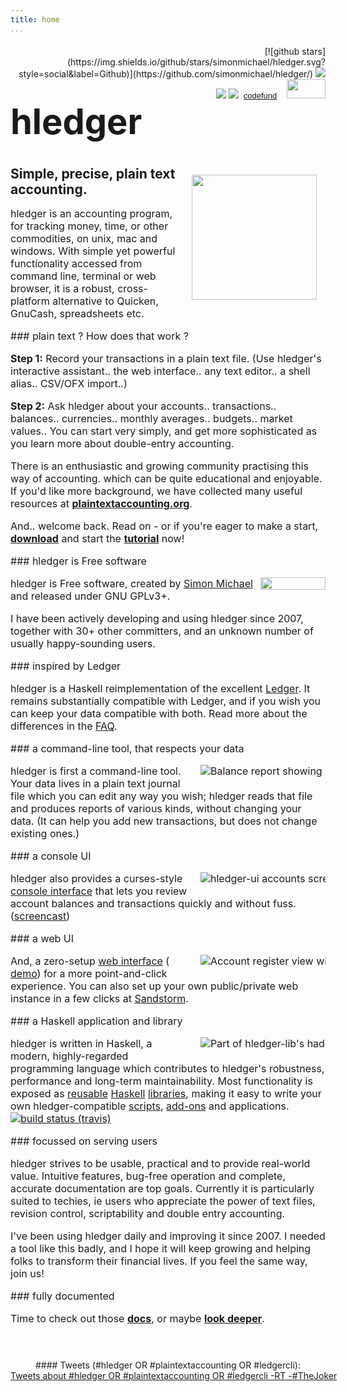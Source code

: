 ```yaml
---
title: home
...
```

<style>
.highslide img {max-width:200px; float:right; margin:0 0 1em 1em;}
.highslide-caption {color:white; background-color:black;}
a {white-space:nowrap;}
/*div.asciicast { float:right; height:200px; }*/
</style>
<style media="screen and (min-width:1020px) and (orientation: landscape)">
.indent0 { margin:0 15em 0  0em; }
.indent1 { margin:0 10em 0  5em; }
.indent2 { margin:0  5em 0 10em; }
.indent3 { margin:0    0 0 15em; }
</style>


<!-- <div style="float:right; max-width:200px; margin-left:1em;"> <\!-- top-right area -\-> -->

<!-- get started box 
<div class="panel panel-primary">
<div class="panel-heading">
<h2 class="panel-title">Get started</h2>
</div>
<div class="panel-body">
**[Download](download.html)**,
read the
**[release notes](release-notes.html)**,
**[tutorial](step-by-step.html)**,
or **[manual](docs.html)**,
try the **[web UI](http://demo.hledger.org)**,
introduce yourself and tell us what's good/bad..

<style>
tr {
    /*vertical-align:top;*/
    border-top:thin solid #bbb;
}
</style>
|
|---------------------------|-------------------------------------------------------------------------
| IRC                       | [#hledger](http://irc.hledger.org) 
| Mail list&nbsp;&nbsp;     | via [google](http://list.hledger.org) or [gmane](http://news.gmane.org/gmane.comp.finance.ledger.hledger)
| Twitter                   | [#ledgercli](https://twitter.com/search?q=%23ledgercli&src=typd&f=realtime), <a href="https://twitter.com/ledgertips">@LedgerTips</a>
| Github                    | [code](http://github.com/simonmichael/hledger), [bugs](http://bugs.hledger.org), [issues](http://issues.hledger.org)
-->
<!-- (see also [#ledger](http://webchat.freenode.net?channels=ledger&randomnick=1)) -->

<!-- | More...&nbsp;&nbsp;       | [quick links](http://hledger.org/developer-guide.html#quick-links) -->

<!-- | web UI demo             | [demo.hledger.org](http://demo.hledger.org) | -->
<!-- [web ui demo](http://demo.hledger.org/register?q=inacct%3Aassets%3Abank%3Achecking+sym%3A\%24) -->

<!-- </div> -->
<!-- </div> <\!-- end of get started box -\-> -->

<!-- </div> <\!-- end of top-right area -\-> -->

<div style="float:right; text-align:right; margin-top:5px;">
<!--[![NetflixOSS Lifecycle](https://img.shields.io/osslifecycle/Netflix/osstracker.svg)](http://hledger.org)-->
[![github stars](https://img.shields.io/github/stars/simonmichael/hledger.svg?style=social&label=Github)](https://github.com/simonmichael/hledger/)
<a href="https://gratipay.com/hledger/"><img border=0 src="http://img.shields.io/gratipay/hledger.svg"></a>
<a href="https://opencollective.com/hledger#support"><img src="https://opencollective.com/hledger/backers/badge.svg" border="0"></a>
<a href="https://opencollective.com/hledger#support"><img src="https://opencollective.com/hledger/sponsors/badge.svg" border="0"></a>
<a href="http://www.codefund.io/issues.php?g=simonmichael&repo=hledger" style="border:thin solid #eee; border-radius:4px; padding:3px; font-size:small; font-family:helvetica;">codefund</a>
<a href="https://www.bountysource.com/trackers/536505-simonmichael-hledger"><img border=0 src="https://www.bountysource.com/badge/tracker?tracker_id=536505" alt=""></a>
<!-- shorter shields.io version (also counts awarded bounties): [![bountysource](https://img.shields.io/bountysource/team/hledger/activity.svg)](https://github.com/simonmichael/hledger/issues?q=label:bounty)-->
<a href="https://flattr.com/submit/auto?user_id=simonmichael&amp;url=http%3A%2F%2Fhledger.org" target="_blank"><img src="//api.flattr.com/button/flattr-badge-large.png" alt="" title="Flattr this" border="0"></a> 
<a href="https://www.paypal.com/cgi-bin/webscr?cmd=_s-xclick&amp;hosted_button_id=5J33NLXYXCYAY"><img width=62 height=31 border=0 src="https://www.paypal.com/en_US/i/btn/x-click-but04.gif" alt=""></a> 
</div>
<!-- end of donate buttons -->

<!-- main content -->

<h1 style="font-size:4em;">hledger</h1>

<img src="/images/coins2-248.png" width="" height="200" style="float:right; margin:1em 1em 0 1em;" />

<h2 style="margin-top:0; margin-bottom:.5em;">
<!-- Making accounting fun for techies. -->
Simple, precise, plain text accounting.
<!-- Plain text accounting for everyone. -->
</h2>

<div style="font-size:medium;">

hledger is an accounting program, for tracking money, time, or
other commodities, on unix, mac and windows. With simple yet powerful
functionality accessed from command line, terminal or web browser, it is a
robust, cross-platform alternative to Quicken, GnuCash, spreadsheets etc.

<div class="indent0">
### plain text ? How does that work ?

**Step 1:**
Record your transactions in a plain text file.
(Use hledger's interactive assistant.. the web interface.. any text editor.. a shell alias.. CSV/OFX import..)
<!-- using a simple format. -->
<!-- Do it daily, or all at once. -->
<!-- Record what you know; you'll get better at it. -->

**Step 2:**
Ask hledger about your accounts.. transactions.. balances.. currencies.. monthly averages.. budgets.. market values..
You can start very simply, and get more sophisticated as you learn more about double-entry accounting.

There is an enthusiastic and growing community practising this way of accounting.
which can be quite educational and enjoyable.
If you'd like more background,
we have collected many useful resources at **[plaintextaccounting.org](http://plaintextaccounting.org)**.

And.. welcome back. Read on - or if you're eager to make a start, 
**[download](download.html)** and start the **[tutorial](step-by-step.html)** now!

<!-- I use it for: -->

<!-- - tracking spending and income -->
<!-- - seeing time reports by day/week/month/project -->
<!-- - getting accurate numbers for client billing and tax filing -->
<!-- - tracking invoices -->
<!-- - building financial and time clarity and serenity -->
</div>

<div class="indent1">
### hledger is Free software

<a href="http://www.gnu.org/licenses/gpl.html" style="float:right; margin:0 0 1em 0;"><img width="104" height="20" src="https://img.shields.io/badge/license-GPLv3+-brightgreen.svg" /></a>
hledger is Free software, created by [Simon Michael](http://joyful.com)
and released under GNU GPLv3+.

I have been actively developing and using hledger since 2007,
together with 30+ other committers, and an unknown number of usually happy-sounding users.
</div>

<div class="indent2">
### inspired by Ledger

hledger is a Haskell reimplementation of the excellent [Ledger](faq.html#hledger-and-ledger).
It remains substantially compatible with Ledger, and if you wish you can keep your data compatible with both.
Read more about the differences in the [FAQ](faq.html#hledger-and-ledger).



</div>

<div class="indent0">
### a command-line tool, that respects your data

<a href="images/balance-q-inc.png" class="highslide" onclick="return hs.expand(this)"><img src="images/balance-q-inc.png" title="Balance report showing income/expense by quarter" /></a>

hledger is first a command-line tool. 
Your data lives in a plain text journal file which you can edit
any way you wish; hledger reads that file and produces reports of
various kinds, without changing your data. (It can help you add new
transactions, but does not change existing ones.)
</div>

<a name="and-a-console-ui"></a>
<div class="indent1">
### a console UI

<a href="images/hledger-ui/hledger-ui-bcexample-acc.png" class="highslide" onclick="return hs.expand(this)"><img src="images/hledger-ui/hledger-ui-bcexample-acc.png" title="hledger-ui accounts screen" /></a>
hledger also provides a curses-style [console&nbsp;interface](manual#ui)
that lets you review account balances and transactions quickly and without fuss.
([screencast](https://asciinema.org/a/29665))
</div>

<div class="indent2">
### a web UI

<a href="images/hledger-web/normal/register.png" class="highslide" onclick="return hs.expand(this)"><img src="images/hledger-web/normal/register.png" title="Account register view with accounts sidebar" /></a>

And, a zero-setup
[web&nbsp;interface](manual.html#web) (
[demo](http://demo.hledger.org)) for a more point-and-click experience.
You can also set up your own public/private web instance in a few clicks
at
[Sandstorm](https://apps.sandstorm.io/app/8x12h6p0x0nrzk73hfq6zh2jxtgyzzcty7qsatkg7jfg2mzw5n90).
</div>

<div class="indent3">
### a Haskell application and library

<a href="images/hledger-lib-api.png" class="highslide" onclick="return hs.expand(this)"><img src="images/hledger-lib-api.png" title="Part of hledger-lib's haddock api documentation" /></a>

hledger is written in Haskell, a modern, highly-regarded
programming language which contributes to hledger's robustness,
performance and long-term maintainability.  Most functionality is
exposed as
[reusable](http://hackage.haskell.org/package/hledger-lib)
[Haskell](http://hackage.haskell.org/package/hledger)
[libraries](http://hackage.haskell.org/package/hledger-web), making it
easy to write your own hledger-compatible
[scripts](more-docs.html#scripting-examples), [add-ons](manual.html#add-ons) and
applications.
&nbsp;&nbsp;[![build status (travis)](https://travis-ci.org/simonmichael/hledger.svg?branch=master)](https://travis-ci.org/simonmichael/hledger)
</div>

<!-- <div class="indent1"> -->
<!-- ### comfortable for techies, usable by all -->

<!-- hledger aims to be useful to both computer experts and regular folks. -->
<!-- Currently it is a bit more suited to power users, who appreciate the -->
<!-- power of text files, revision control, scriptability and double entry -->
<!-- accounting. The web interface helps make it accessible to GUI-only -->
<!-- folk as well. -->
<!-- </div> -->

<div class="indent0">
### focussed on serving users

hledger strives to be usable, practical and to provide real-world value.
Intuitive features, bug-free operation and complete, accurate documentation are top goals.
Currently it is particularly suited to techies, ie users who appreciate the
power of text files, revision control, scriptability and double entry
accounting. 

I've been using hledger daily and improving it since 2007.
I needed a tool like this badly, and I hope it will keep growing and
helping folks to transform their financial lives.
If you feel the same way, join us!

</div>

<div class="indent1">
### fully documented

Time to check out those **[docs](docs.html)**,
or maybe **[look deeper](developer-guide.html)**.

</div>

</div>
<!-- end of main content -->

<div style="margin-top:4em; text-align:center; ">
<div>
#### Tweets (#hledger OR #plaintextaccounting OR #ledgercli):
<a class="twitter-timeline" data-chrome="noheader" data-dnt="true" href="https://twitter.com/search?q=%23hledger%20OR%20%23plaintextaccounting%20OR%20%23ledgercli%20-RT%20-%23TheJoker" data-widget-id="707934052225945600">Tweets about #hledger OR #plaintextaccounting OR #ledgercli -RT -#TheJoker</a> <script>!function(d,s,id){var js,fjs=d.getElementsByTagName(s)[0],p=/^http:/.test(d.location)?'http':'https';if(!d.getElementById(id)){js=d.createElement(s);js.id=id;js.src=p+"://platform.twitter.com/widgets.js";fjs.parentNode.insertBefore(js,fjs);}}(document,"script","twitter-wjs");</script>
</div>

<script async defer src="https://buttons.github.io/buttons.js"></script>
